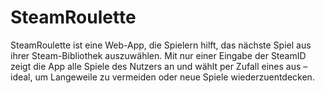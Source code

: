 # SteamRoulette
SteamRoulette ist eine Web-App, die Spielern hilft, das nächste Spiel aus ihrer Steam-Bibliothek auszuwählen. Mit nur einer Eingabe der SteamID zeigt die App alle Spiele des Nutzers an und wählt per Zufall eines aus – ideal, um Langeweile zu vermeiden oder neue Spiele wiederzuentdecken.
